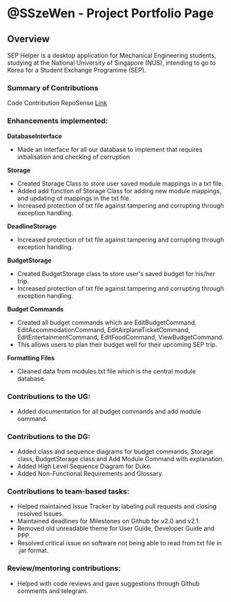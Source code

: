 # @SSzeWen - Project Portfolio Page

## Overview

SEP Helper is a desktop application for Mechanical Engineering students, studying at the
National University of Singapore (NUS), intending to go to Korea for a Student Exchange Programme (SEP).

### Summary of Contributions

Code Contribution
RepoSense [Link](https://nus-cs2113-ay2223s2.github.io/tp-dashboard/?search=sszewen&sort=groupTitle&sortWithin=title&timeframe=commit&mergegroup=&groupSelect=groupByRepos&breakdown=true&checkedFileTypes=docs~functional-code~test-code~other&since=2023-02-17
)

### Enhancements implemented:

**DatabaseInterface**

- Made an interface for all our database to implement that requires initialisation and checking of corruption

**Storage**

- Created Storage Class to store user saved module mappings in a txt file.
- Added add function of Storage Class for adding new module mappings, and updating of mappings in the txt file.
- Increased protection of txt file against tampering and corrupting through exception handling.

**DeadlineStorage**

- Increased protection of txt file against tampering and corrupting through exception handling.

**BudgetStorage**

- Created BudgetStorage class to store user's saved budget for his/her trip.
- Increased protection of txt file against tampering and corrupting through exception handling.

**Budget Commands**

- Created all budget commands which are EditBudgetCommand, EditAccommodationCommand, EditAirplaneTicketCommand,
  EditEntertainmentCommand, EditFoodCommand, ViewBudgetCommand.
- This allows users to plan their budget well for their upcoming SEP trip.

**Formatting Files**

* Cleaned data from modules.txt file which is the central module database.

### Contributions to the UG:

* Added documentation for all budget commands and add module command.

### Contributions to the DG:

* Added class and sequence diagrams for budget commands, Storage class, BudgetStorage class and Add Module Command
  with explanation.
* Added High Level Sequence Diagram for Duke.
* Added Non-Functional Requirements and Glossary.

### Contributions to team-based tasks:

- Helped maintained Issue Tracker by labeling pull requests and closing resolved Issues.
- Maintained deadlines for Milestones on Github for v2.0 and v2.1.
- Removed old unreadable theme for User Guide, Developer Guide and PPP.
- Resolved critical issue on software not being able to read from txt file in .jar format.

### Review/mentoring contributions:

- Helped with code reviews and gave suggestions through Github comments and telegram.
